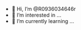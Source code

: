 - 👋 Hi, I’m @R0936034646r
- 👀 I’m interested in ...
- 🌱 I’m currently learning ...

<!---
R0936034646r/R0936034646r is a ✨ special ✨ repository because its `README.md` (this file) appears on your GitHub profile.
You can click the Preview link to take a look at your changes.
--->
